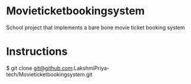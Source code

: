 # Movieticketbookingsystem
School project that implements a bare bone movie ticket booking system

# Instructions
$ git clone git@github.com:LakshmiPriya-tech/Movieticketbookingsystem.git

